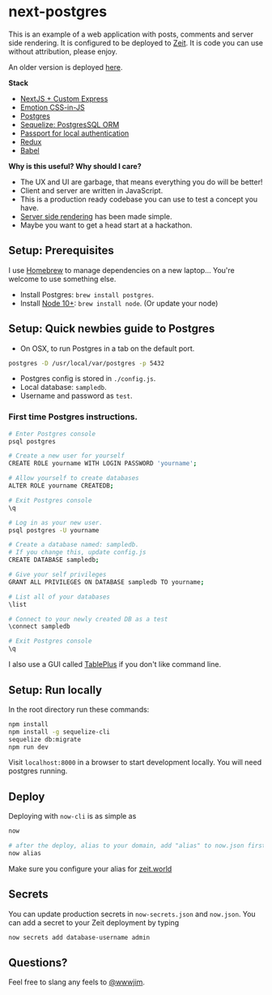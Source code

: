 # next-postgres

This is an example of a web application with posts, comments and server side rendering. It is configured to be deployed to [Zeit](https://zeit.co). It is code you can use without attribution, please enjoy.

An older version is deployed [here](https://next-postgres.herokuapp.com/).

**Stack**

* [NextJS + Custom Express](https://github.com/zeit/next.js/)
* [Emotion CSS-in-JS](https://github.com/emotion-js/emotion)
* [Postgres](https://www.postgresql.org/)
* [Sequelize: PostgresSQL ORM](http://docs.sequelizejs.com/)
* [Passport for local authentication](http://passportjs.org/)
* [Redux](http://redux.js.org/)
* [Babel](https://babeljs.io/)

**Why is this useful? Why should I care?**

* The UX and UI are garbage, that means everything you do will be better!
* Client and server are written in JavaScript.
* This is a production ready codebase you can use to test a concept you have.
* [Server side rendering](https://zeit.co/blog/next2) has been made simple.
* Maybe you want to get a head start at a hackathon.

## Setup: Prerequisites

I use [Homebrew](https://brew.sh/) to manage dependencies on a new laptop... You're welcome to use something else.

* Install Postgres: `brew install postgres`.
* Install [Node 10+](https://nodejs.org/en/): `brew install node`. (Or update your node)

## Setup: Quick newbies guide to Postgres

* On OSX, to run Postgres in a tab on the default port.

```sh
postgres -D /usr/local/var/postgres -p 5432
```

* Postgres config is stored in `./config.js`.
* Local database: `sampledb`.
* Username and password as `test`.

### First time Postgres instructions.

```sh
# Enter Postgres console
psql postgres

# Create a new user for yourself
CREATE ROLE yourname WITH LOGIN PASSWORD 'yourname';

# Allow yourself to create databases
ALTER ROLE yourname CREATEDB;

# Exit Postgres console
\q

# Log in as your new user.
psql postgres -U yourname

# Create a database named: sampledb.
# If you change this, update config.js
CREATE DATABASE sampledb;

# Give your self privileges
GRANT ALL PRIVILEGES ON DATABASE sampledb TO yourname;

# List all of your databases
\list

# Connect to your newly created DB as a test
\connect sampledb

# Exit Postgres console
\q
```

I also use a GUI called [TablePlus](https://tableplus.io/) if you don't like command line.

## Setup: Run locally

In the root directory run these commands:

```sh
npm install
npm install -g sequelize-cli
sequelize db:migrate
npm run dev
```

Visit `localhost:8000` in a browser to start development locally. You will need postgres running.

## Deploy

Deploying with `now-cli` is as simple as

```sh
now

# after the deploy, alias to your domain, add "alias" to now.json first
now alias
```

Make sure you configure your alias for [zeit.world](https://zeit.world)

## Secrets

You can update production secrets in `now-secrets.json` and `now.json`. You can add a secret to your Zeit deployment by typing

```sh
now secrets add database-username admin
```

## Questions?

Feel free to slang any feels to [@wwwjim](https://twitter.com/wwwjim).
